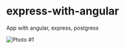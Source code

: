 # express-with-angular
App with angular, express, postgress 

![Photo #1](https://user-images.githubusercontent.com/62517056/188103378-6284f640-56d0-478a-8808-0a0c89cea5f7.PNG)

